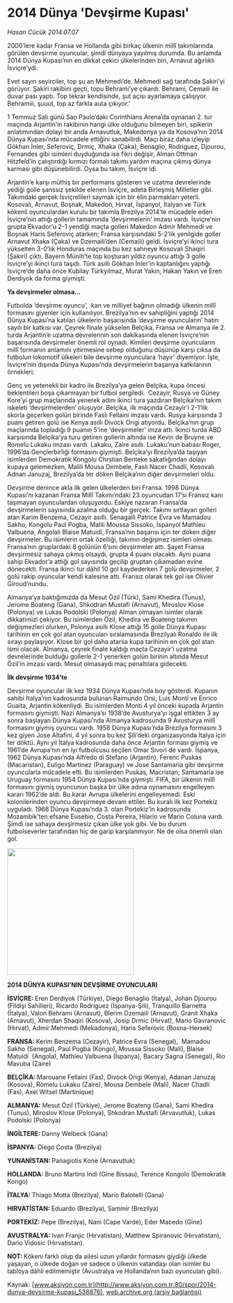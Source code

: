 # 2014 Dünya 'Devşirme Kupası'

*Hasan Cücük 2014.07.07*

<div class="pNewsDetailMainContent" itemprop="articleBody">
 <p>
  2000’lere kadar Fransa ve Hollanda gibi birkaç ülkenin millî takımlarında görülen devşirme oyuncular, şimdi dünyaya yayılmış durumda. Bu anlamda 2014 Dünya Kupası’nın en dikkat çekici ülkelerinden biri, Arnavut ağırlıklı İsviçre’ydi.
 </p>
 <p>
  Evet sayın seyirciler, top şu an Mehmedi’de. Mehmedi sağ tarafında Şakiri’yi görüyor. Şakiri rakibini geçti, topu Behrami’ye çıkardı. Behrami, Cemaili ile duvar pası yaptı. Top tekrar kendisinde, şut açısı ayarlamaya çalışıyor. Behramiii, şuuut, top az farkla auta çıkıyor.’
 </p>
 <p>
  1 Temmuz Salı günü Sao Paulo’daki Corinthians Arena’da oynanan 2. tur maçında Arjantin’in rakibinin hangi ülke olduğunu bilmeyen biri, spikerin anlatımından dolayı bir anda Arnavutluk, Makedonya ya da Kosova’nın 2014 Dünya Kupası’nda mücadele ettiğini sanabilirdi. Maçı biraz daha izleyip Gökhan İnler, Seferoviç, Drmiç, Xhaka (Çaka), Benaglio, Rodriguez, Djourou, Fernandes gibi isimleri duyduğunda ise fikri değişir, Alman Ottman Hitzfeld’in çalıştırdığı kırmızı formalı takımı yardım maçına çıkmış dünya karması gibi düşünebilirdi. Oysa bu takım, İsviçre idi.
 </p>
 <p>
  Arjantin’e karşı müthiş bir performans gösteren ve uzatma devrelerinde yediği golle şanssız şekilde elenen İsviçre, adeta Birleşmiş Milletler gibi. Takımdaki gerçek İsviçrelileri saymak için bir elin parmakları yeterli. Kosovalı, Arnavut, Boşnak, Makedon, Hırvat, İspanyol, İtalyan ve Türk kökenli oyunculardan kurulu bir takımla Brezilya 2014’te mücadele eden İsviçre’nin attığı gollerin tamamında ‘devşirmelerin’ imzası vardı. İsviçre’nin grupta Ekvador’u 2-1 yendiği maçta golleri Makedon Admir Mehmedi ve Boşnak Haris Seferoviç atarken; Fransa karşısındaki 5-2’lik yenilgide goller Arnavut Xhaka (Çaka) ve Dzemaili’den (Cemaili) geldi. İsviçre’yi ikinci tura yükselten 3-0’lık Honduras maçında bu kez sahneye Kosovalı Shaqiri (Şakiri) çıktı. Bayern Münih’te top koşturan yıldız oyuncu attığı 3 golle İsviçre’yi ikinci tura taşıdı. Türk asıllı Gökhan İnler’in kaptanlığını yaptığı İsviçre’de daha önce Kubilay Türkyılmaz, Murat Yakın, Hakan Yakın ve Eren Derdiyok da forma giymişti.
 </p>
 <p>
  <strong>
   Ya devşirmeler olmasa...
  </strong>
 </p>
 <p>
  Futbolda ‘devşirme oyuncu’,  kan ve milliyet bağının olmadığı ülkenin millî formasını giyenler için kullanılıyor. Brezilya’nın ev sahipliğini yaptığı 2014 Dünya Kupası’na katılan ülkelerin başarısında ‘devşirme oyuncuların’ hatırı sayılı bir katkısı var. Çeyrek finale yükselen Belçika, Fransa ve Almanya ile 2. turda Arjantin’e uzatma devrelerinin son dakikasında elenen İsviçre’nin başarısında devşirmeler önemli rol oynadı. Kimileri devşirme oyuncuların millî formanın anlamını yitirmesine sebep olduğunu düşünüp karşı çıksa da futbolun lokomotif ülkeleri bile devşirme oyunculara ‘hayır’ diyemiyor. İşte, İsviçre’nin dışında Dünya Kupası’nda devşirmelerin başarıya katkılarının örnekleri:
 </p>
 <p>
  Genç ve yetenekli bir kadro ile Brezilya’ya gelen Belçika, kupa öncesi beklentileri boşa çıkarmayan bir futbol sergiledi.  Cezayir, Rusya ve Güney Kore’yi grup maçlarında yenerek adını ikinci tura yazdıran Belçika’nın takım iskeleti ‘devşirmelerden’ oluşuyor. Belçika, ilk maçında Cezayir’i 2-1’lik skorla geçerken golün birinde Faslı Fellaini imzası vardı. Rusya karşısında 3 puanı getiren golü ise Kenya asıllı Divock Origi atıyordu. Belçika’nın grup maçlarında topladığı 9 puanın 5’ine ‘devşirmeler’ imza attı. İkinci turda ABD karşısında Belçika’ya turu getiren gollerin altında ise Kevin de Bruyne ve Romelu Lukaku imzası vardı. Lakaku, Zaire asıllı. Lukaku’nun babası Roger, 1996’da Gençlerbirliği formasını giymişti. Belçika’yı Brezilya’da taşıyan isimlerden Demokratik Kongolu Chrstian Benteke sakatlığından dolayı kupaya gelemezken, Malili Mousa Dembele, Faslı Nacer Chadli, Kosovalı Adnan Januzaj, Brezilya’da ter döken Belçika’nın diğer devşirmeleri oldu.
 </p>
 <p>
  Devşirme denince akla ilk gelen ülkelerden biri Fransa. 1998 Dünya Kupası’nı kazanan Fransa Millî Takımı’ndaki 23 oyuncudan 17’si Fransız kanı taşımayan oyunculardan oluşuyordu. Eskiye nazaran Fransa’da devşirmelerin sayısında azalma olduğu bir gerçek. Takımı sırtlayan golleri atan Karim Benzema, Cezayir asıllı. Senagalli Patrice Evra ve Mamadou Sakho, Kongolu Paul Pogba, Malili Moussa Sissoko, İspanyol Mathieu Valbuena, Angolalı Blaise Matuidi, Fransa’nın başarısı için ter döken diğer devşirmeler. Bu isimlerin ortak özelliği, takımın değişmez isimleri olması. Fransa’nın gruplardaki 8 golünün 6’sını devşirmeler attı. Şayet Fransa devşirmesiz sahaya çıkmış olsaydı, grupta 4 puanı olacaktı. Aynı puana sahip Ekvador’a attığı gol sayısında geçilip gruptan çıkamadan evine dönecekti. Fransa ikinci tur dâhil 10 gol kaydederken 7 golü devşirmeler, 2 golü rakip oyuncular kendi kalesine attı. Fransız olarak tek gol ise Olivier Giroud’nundu.
 </p>
 <p>
  Almanya’ya baktığımızda da Mesut Özil (Türk), Sami Khedira (Tunus), Jerome Boateng (Gana), Shkodran Mustafi (Arnavut), Miroslov Klose (Polonya) ve Lukas Podolski (Polonya) Alman olmayan isimler olarak dikkatimizi çekiyor. Bu isimlerden Özil, Khedira ve Boateng takımın değişmezleri olurken, Polonya asıllı Klose attığı 15 golle Dünya Kupası tarihinin en çok gol atan oyuncuları sıralamasında Brezilyalı Ronaldo ile ilk sırayı paylaşıyor. Klose bir gol daha atarsa kupa tarihinin en çok gol atan ismi olacak. Almanya, çeyrek finale kaldığı maçta Cezayir’i uzatma devrelerinde bulduğu gollerle 2-1 yenerken golün birinin altında Mesut Özil’in imzası vardı. Mesut olmasaydı maç penaltılara gidecekti.
 </p>
 <p>
  <strong>
   İlk devşirme 1934’te
  </strong>
 </p>
 <p>
  Devşirme oyuncular ilk kez 1934 Dünya Kupası’nda boy gösterdi. Kupanın sahibi İtalya’nın kadrosunda bulunan Raimundo Orsi, Luis Monti ve Enrico Guaita, Arjantin kökenliydi. Bu isimlerden Monti 4 yıl önceki kupada Arjantin formasını giymişti. Nazi Almanya’sı 1938’de Avusturya’yı işgal ettikten 3 ay sonra başlayan Dünya Kupası’nda Almanya kadrosunda 9 Avusturya millî formasını giymiş oyuncu vardı. 1958 Dünya Kupası’nda Brezilya formasını 3 kez giyen Jose Altafini, 4 yıl sonra bu kez Şili’deki organizasyonda İtalya için ter döktü. Aynı yıl İtalya kadrosunda daha önce Arjantin forması giymiş ve 1961’de Avrupa’nın en iyi futbolcusu seçilen Omar Sivori de vardı. İspanya, 1962 Dünya Kupası’nda Alfredo di Stefano (Arjantin), Ferenc Puskas (Macaristan), Euligo Martinez (Paraguay) ve Jose Santamaria gibi devşirme oyuncularla mücadele etti. Bu isimlerden Puskas, Macristan; Santamaria ise Uruguay formasını 1954 Dünya Kupası’nda giymişti. FIFA, bir ülkenin millî formasını giymiş oyuncunun başka bir ülke adına oynamasını engelleyen kararı 1962’de aldı. Bu karar Avrupa ülkelerini engelleyemedi. Eski kolonilerinden oyuncu devşirmeye devam ettiler. Bu kuralı ilk kez Portekiz uyguladı. 1966 Dünya Kupası’nda 3. olan Portekiz’in kadrosunda Mozambik’ten efsane Eusebio, Costa Pereira, Hilario ve Mario Coluna vardı. Şimdi ise sahaya devşirmesiz çıkan ülke yok gibi. Ve bu durum futbolseverler tarafından hiç de garip karşılanmıyor. Ne de olsa önemli olan gol.
 </p>
 <p>
  <strong>
   <img alt="" height="291" src="http://web.archive.org/web/20150519032436im_/http://medya.aksiyon.com.tr/aksiyon/2014/07/07/2014-DUNYA2.jpg"/>
  </strong>
 </p>
 <p>
  <strong>
   2014 DÜNYA KUPASI’NIN DEVŞİRME OYUNCULARI
  </strong>
 </p>
 <p>
  <strong>
   İSVİÇRE:
  </strong>
  Eren Derdiyok (Türkiye), Diego Benaglio (İtalya), Johan Djourou (Fildişi Sahilleri), Ricardo Rodriguez (İspanya-Şili), Tranquillo Barnetta (İtalya), Valon Behrami (Arnavut), Blerim Dzemaili (Arnavut), Granit Xhaka (Arnavut), Xherdan Shaqiri (Kosova), Josip Drmic (Hırvat), Mario Gavranovic (Hırvat), Admir Mehmedi (Mekadonya), Haris Seferovic (Bosna-Hersek)
  <strong>
  </strong>
 </p>
 <p>
  <strong>
   FRANSA:
  </strong>
  Kerim Benzema (Cezayir), Patrice Evra (Senegal),  Mamadou Sakho (Senegal), Paul Pogba (Kongo), Moussa Sissoko (Mali), Blaise Matuidi  (Angola), Mathieu Valbuena (İspanya), Bacary Sagna (Senegal), Rio Mavuba (Zaire)
  <strong>
  </strong>
 </p>
 <p>
  <strong>
   BELÇİKA:
  </strong>
  Marouane Fellaini (Fas), Divock Origi (Kenya), Adanan Januzaj (Kosova), Romelu Lukaku (Zaire), Mousa Dembele (Mali), Nacer Chadli (Fas), Axel Witsel (Martinique)
 </p>
 <p>
  <strong>
   ALMANYA:
  </strong>
  Mesut Özil (Türkiye), Jerome Boateng (Gana), Sami Khedira (Tunus), Miroslov Klose (Polonya), Shkodran Mustafi (Arvavutluk), Lukas Podolski (Polonya)
 </p>
 <p>
  <strong>
   İNGİLTERE:
  </strong>
  Danny Welbeck (Gana)
 </p>
 <p>
  <strong>
   İSPANYA:
  </strong>
  Diego Costa (Brezilya)
 </p>
 <p>
  <strong>
   YUNANİSTAN:
  </strong>
  Panagiotis Kone (Arnavutluk)
 </p>
 <p>
  <strong>
   HOLLANDA:
  </strong>
  Bruno Martins Indi (Gine Bissau), Terence Kongolo (Demokratik Kongo)
 </p>
 <p>
  <strong>
   İTALYA:
  </strong>
  Thiago Motta (Brezilya), Mario Balotelli (Gana)
 </p>
 <p>
  <strong>
   HIRVATİSTAN:
  </strong>
  Eduardo (Brezilya), Sammir (Brezilya)
 </p>
 <p>
  <strong>
   PORTEKİZ:
  </strong>
  Pepe (Brezilya), Nani (Cape Varde), Eder Macedo (Gine)
  <strong>
  </strong>
 </p>
 <p>
  <strong>
   AVUSTRALYA:
  </strong>
  Ivan Franjic (Hırvatistan), Matthew Spiranovic (Hırvatistan), Dario Vidosic (Hırvatistan).
 </p>
 <p>
  <strong>
   NOT:
  </strong>
  Kökeni farklı olup da ailesi uzun yıllardır formasını giydiği ülkede yaşayan, o ülkede doğan ve sadece o ülkenin vatandaşı olan isimler bu tabloya dâhil edilmemiştir (Avustralya ve Hollanda’nın bazı oyuncuları gibi).
 </p>
</div>


Kaynak: [www.aksiyon.com.tr](http://www.aksiyon.com.tr:80/spor/2014-dunya-devsirme-kupasi_538876), [web.archive.org (arşiv bağlantısı)](http://web.archive.org/web/20150519032436/http://www.aksiyon.com.tr:80/spor/2014-dunya-devsirme-kupasi_538876)
